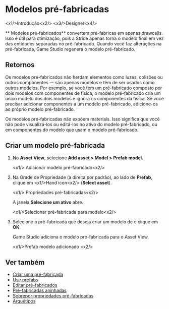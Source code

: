 # Modelos pré-fabricadas

<x1\/>Introdução<x2\/>
<x3\/>Designer<x4\/>

** Modelos pré-fabricados** convertem pré-fabricas em apenas drawcalls. Isso é útil para otimização, pois a Stride apenas torna o modelo final em vez das entidades separadas no pré-fabricado. Quando você faz alterações na pré-fabricada, Game Studio regenera o modelo pré-fabricado.

## Retornos

Os modelos pré-fabricados não herdam elementos como luzes, colisões ou outros componentes — são apenas modelos e têm de ser usados como outros modelos. Por exemplo, se você tem um pré-fabricado composto por dois modelos com componentes de física, o modelo pré-fabricado cria um único modelo dos dois modelos e ignora os componentes da física. Se você precisar adicionar componentes a um modelo pré-fabricado, adicione-os ao próprio modelo pré-fabricado.

Os modelos pré-fabricadas não expõem materiais. Isso significa que você não pode visualizá-los ou editá-los no ativo do modelo pré-fabricado, ou em componentes do modelo que usam o modelo pré-fabricado.

## Criar um modelo pré-fabricada

1. No **Asset View**, selecione **Add asset > Model > Prefab model**.

   <x1\/> Adicionar modelo pré-fabricado<x2\/>

2. Na Grade de Propriedade (à direita por padrão), ao lado de **Prefab**, clique em <x1\/>Hand icon<x2\/> (**Select asset**).

   <x1\/> Propriedades pré-fabricadas<x2\/>

   A janela **Selecione um ativo** abre.

   <x1\/>Selecionar pré-fabricada para modelo<x2\/>

3. Selecione a pré-fabricada que deseja criar um modelo de e clique em **OK**.

   Game Studio adiciona o modelo pré-fabricada para o Asset View.

   <x1\/>Prefab modelo adicionado <x2\/>

## Ver também

* [Criar uma pré-fabricada](create-a-prefab.md)
* [Use prefabs](use-prefabs.md)
* [Editar pré-fabricados](edit-prefabs.md)
* [Pré-fabricadas aninhadas](nested-prefabs.md)
* [Sobrepor propriedades pré-fabricadas](override-prefab-properties.md)
* [Arquétipos](../archetypes.md)